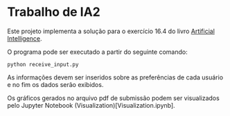 # Trabalho de IA2

Este projeto implementa a solução para o exercício 16.4 do livro [Artificial Intelligence](https://www.amazon.com.br/Intelig%C3%AAncia-Artificial-Peter-Norvig/dp/8535237011/ref=asc_df_8535237011/?tag=googleshopp00-20&linkCode=df0&hvadid=379818118214&hvpos=&hvnetw=g&hvrand=10695796350806305295&hvpone=&hvptwo=&hvqmt=&hvdev=c&hvdvcmdl=&hvlocint=&hvlocphy=9074243&hvtargid=pla-670945116435&psc=1).

O programa pode ser executado a partir do seguinte comando:

```
python receive_input.py
```

As informações devem ser inseridos sobre as preferências de cada usuário e no fim os dados serão exibidos.

Os gráficos gerados no arquivo pdf de submissão podem ser visualizados pelo Jupyter Notebook (Visualization)[Visualization.ipynb].
